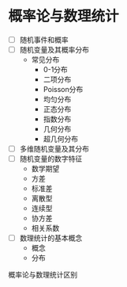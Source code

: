 # 概率论与数理统计

- [ ] 随机事件和概率
- [ ] 随机变量及其概率分布
  - 常见分布
    - 0-1分布
    - 二项分布
    - Poisson分布
    - 均匀分布
    - 正态分布
    - 指数分布
    - 几何分布
    - 超几何分布
- [ ] 多维随机变量及其分布
- [ ] 随机变量的数字特征
  - 数学期望
  - 方差
  - 标准差
  - 离散型
  - 连续型
  - 协方差
  - 相关系数
- [ ] 数理统计的基本概念
  - 概念
  - 分布

概率论与数理统计区别
